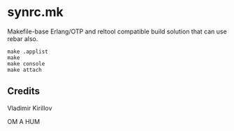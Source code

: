 synrc.mk
========

Makefile-base Erlang/OTP and reltool compatible build solution that can use rebar also.

    make .applist
    make 
    make console
    make attach

Credits
-------

Vladimir Kirillov

OM A HUM
